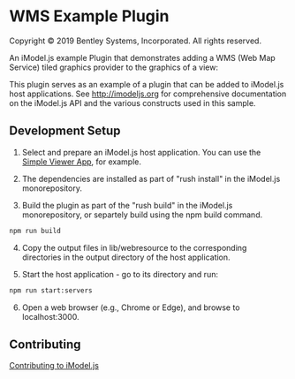 # WMS Example Plugin

Copyright © 2019 Bentley Systems, Incorporated. All rights reserved.

An iModel.js example Plugin that demonstrates adding a WMS (Web Map Service) tiled graphics provider to the graphics of a view:

This plugin serves as an example of a plugin that can be added to iModel.js host applications.
See http://imodeljs.org for comprehensive documentation on the iModel.js API and the various constructs used in this sample.

## Development Setup

1. Select and prepare an iModel.js host application. You can use the [Simple Viewer App](https://imodeljs.gitbub.io/simple-viewer-app), for example.

2. The dependencies are installed as part of "rush install" in the iModel.js monorepository.

3. Build the plugin as part of the "rush build" in the iModel.js monorepository, or separtely build using the npm build command.

  ```sh
  npm run build
  ```

4. Copy the output files in lib/webresource to the corresponding directories in the output directory of the host application.

5. Start the host application - go to its directory and run:

  ```sh
  npm run start:servers
  ```

6. Open a web browser (e.g., Chrome or Edge), and browse to localhost:3000.

## Contributing

[Contributing to iModel.js](https://github.com/imodeljs/imodeljs/blob/master/CONTRIBUTING.md)

